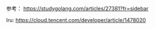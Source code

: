 参考：
https://studygolang.com/articles/27381?fr=sidebar

lru:
https://cloud.tencent.com/developer/article/1478020
